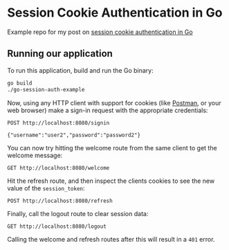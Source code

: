 # Session Cookie Authentication in Go

Example repo for my post on [session cookie authentication in Go](https://www.sohamkamani.com/golang/session-cookie-authentication/)

## Running our application

To run this application, build and run the Go binary:

```sh
go build
./go-session-auth-example
```

Now, using any HTTP client with support for cookies (like [Postman](https://www.getpostman.com/apps), or your web browser) make a sign-in request with the appropriate credentials:

```
POST http://localhost:8080/signin

{"username":"user2","password":"password2"}
```

You can now try hitting the welcome route from the same client to get the welcome message:

```
GET http://localhost:8080/welcome
```

Hit the refresh route, and then inspect the clients cookies to see the new value of the `session_token`:

```
POST http://localhost:8080/refresh
```


Finally, call the logout route to clear session data:

```
GET http://localhost:8080/logout
```

Calling the welcome and refresh routes after this will result in a `401` error.